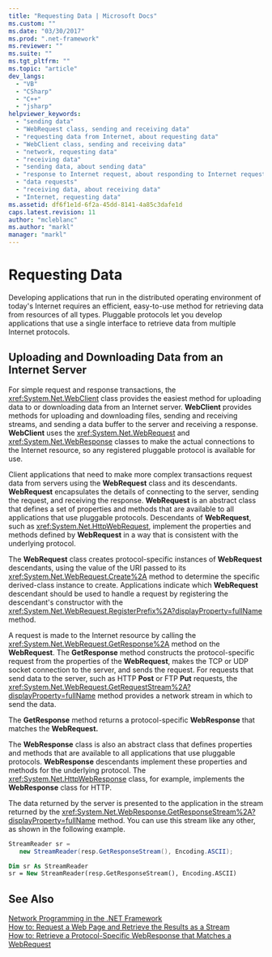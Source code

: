 ```yaml
---
title: "Requesting Data | Microsoft Docs"
ms.custom: ""
ms.date: "03/30/2017"
ms.prod: ".net-framework"
ms.reviewer: ""
ms.suite: ""
ms.tgt_pltfrm: ""
ms.topic: "article"
dev_langs: 
  - "VB"
  - "CSharp"
  - "C++"
  - "jsharp"
helpviewer_keywords: 
  - "sending data"
  - "WebRequest class, sending and receiving data"
  - "requesting data from Internet, about requesting data"
  - "WebClient class, sending and receiving data"
  - "network, requesting data"
  - "receiving data"
  - "sending data, about sending data"
  - "response to Internet request, about responding to Internet requests"
  - "data requests"
  - "receiving data, about receiving data"
  - "Internet, requesting data"
ms.assetid: df6f1e1d-6f2a-45dd-8141-4a85c3dafe1d
caps.latest.revision: 11
author: "mcleblanc"
ms.author: "markl"
manager: "markl"
---
```

# Requesting Data
Developing applications that run in the distributed operating environment of today's Internet requires an efficient, easy-to-use method for retrieving data from resources of all types. Pluggable protocols let you develop applications that use a single interface to retrieve data from multiple Internet protocols.  
  
## Uploading and Downloading Data from an Internet Server  
 For simple request and response transactions, the <xref:System.Net.WebClient> class provides the easiest method for uploading data to or downloading data from an Internet server. **WebClient** provides methods for uploading and downloading files, sending and receiving streams, and sending a data buffer to the server and receiving a response. **WebClient** uses the <xref:System.Net.WebRequest> and <xref:System.Net.WebResponse> classes to make the actual connections to the Internet resource, so any registered pluggable protocol is available for use.  
  
 Client applications that need to make more complex transactions request data from servers using the **WebRequest** class and its descendants. **WebRequest** encapsulates the details of connecting to the server, sending the request, and receiving the response. **WebRequest** is an abstract class that defines a set of properties and methods that are available to all applications that use pluggable protocols. Descendants of **WebRequest**, such as <xref:System.Net.HttpWebRequest>, implement the properties and methods defined by **WebRequest** in a way that is consistent with the underlying protocol.  
  
 The **WebRequest** class creates protocol-specific instances of **WebRequest** descendants, using the value of the URI passed to its <xref:System.Net.WebRequest.Create%2A> method to determine the specific derived-class instance to create. Applications indicate which **WebRequest** descendant should be used to handle a request by registering the descendant's constructor with the <xref:System.Net.WebRequest.RegisterPrefix%2A?displayProperty=fullName> method.  
  
 A request is made to the Internet resource by calling the <xref:System.Net.WebRequest.GetResponse%2A> method on the **WebRequest**. The **GetResponse** method constructs the protocol-specific request from the properties of the **WebRequest**, makes the TCP or UDP socket connection to the server, and sends the request. For requests that send data to the server, such as HTTP **Post** or FTP **Put** requests, the <xref:System.Net.WebRequest.GetRequestStream%2A?displayProperty=fullName> method provides a network stream in which to send the data.  
  
 The **GetResponse** method returns a protocol-specific **WebResponse** that matches the **WebRequest.**  
  
 The **WebResponse** class is also an abstract class that defines properties and methods that are available to all applications that use pluggable protocols. **WebResponse** descendants implement these properties and methods for the underlying protocol. The <xref:System.Net.HttpWebResponse> class, for example, implements the **WebResponse** class for HTTP.  
  
 The data returned by the server is presented to the application in the stream returned by the <xref:System.Net.WebResponse.GetResponseStream%2A?displayProperty=fullName> method. You can use this stream like any other, as shown in the following example.  
  
```csharp  
StreamReader sr =  
   new StreamReader(resp.GetResponseStream(), Encoding.ASCII);  
```  
  
```vb  
Dim sr As StreamReader  
sr = New StreamReader(resp.GetResponseStream(), Encoding.ASCII)  
```  
  
## See Also  
 [Network Programming in the .NET Framework](../../../docs/framework/network-programming/index.md)   
 [How to: Request a Web Page and Retrieve the Results as a Stream](../../../docs/framework/network-programming/how-to-request-a-web-page-and-retrieve-the-results-as-a-stream.md)   
 [How to: Retrieve a Protocol-Specific WebResponse that Matches a WebRequest](../../../docs/framework/network-programming/how-to-retrieve-a-protocol-specific-webresponse-that-matches-a-webrequest.md)
